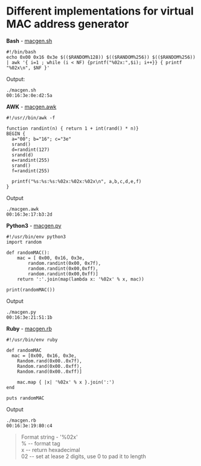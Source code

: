 # Different implementations for virtual MAC address generator

**Bash** - [macgen.sh](https://github.com/MagicVin/Virtualization-Lab/blob/main/macgen.sh)
```
#!/bin/bash
echo 0x00 0x16 0x3e $(($RANDOM%128)) $(($RANDOM%256)) $(($RANDOM%256)) | awk '{ i=1 ; while (i < NF) {printf("%02x:",$i); i++}} { printf "%02x\n", $NF }'
```
Output:
```
./macgen.sh
00:16:3e:0e:d2:5a
```

**AWK** - [macgen.awk](https://github.com/MagicVin/Virtualization-Lab/blob/main/macgen.awk)
```
#!/usr//bin/awk -f

function randint(n) { return 1 + int(rand() * n)}
BEGIN { 
  a="00"; b="16"; c="3e"
  srand()
  d=randint(127)
  srand(d)
  e=randint(255)
  srand()
  f=randint(255)

  printf("%s:%s:%s:%02x:%02x:%02x\n", a,b,c,d,e,f)
}
```
Output
```
./macgen.awk
00:16:3e:17:b3:2d
```

**Python3** - [macgen.py](https://github.com/MagicVin/Virtualization-Lab/blob/main/macgen.py)
```
#!/usr/bin/env python3
import random

def randomMAC():
	mac = [ 0x00, 0x16, 0x3e,
		random.randint(0x00, 0x7f),
		random.randint(0x00,0xff),
		random.randint(0x00,0xff)]
	return ':'.join(map(lambda x: '%02x' % x, mac))

print(randomMAC())	
```
Output
```
./macgen.py 
00:16:3e:21:51:1b
```

**Ruby** - [macgen.rb](https://github.com/MagicVin/Virtualization-Lab/blob/main/macgen.rb)
```
#!/usr/bin/env ruby

def randomMAC
  mac = [0x00, 0x16, 0x3e,
    Random.rand(0x00..0x7f),
    Random.rand(0x00..0xff),
    Random.rand(0x00..0xff)]
    
    mac.map { |x| '%02x' % x }.join(':')
end

puts randomMAC
```
Output
```
./macgen.rb
00:16:3e:19:80:c4
```

> Format string - '%02x'  
>  %  -- format tag  
>  x  -- return hexadecimal  
> 02  -- set at lease 2 digits, use 0 to pad it to length

